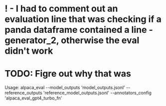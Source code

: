 # ! - I had to comment out an evaluation line that was checking if a panda dataframe contained a line - generator_2, otherwise the eval didn't work
# TODO: Figre out why that was

Usage:
alpaca_eval --model_outputs 'model_outputs.jsonl' --reference_outputs 'reference_model_outputs.jsonl' --annotators_config 'alpaca_eval_gpt4_turbo_fn' 